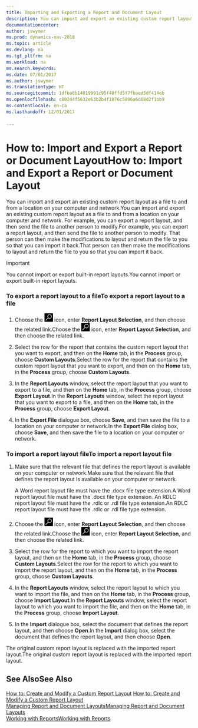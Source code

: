 ```yaml
---
title: Importing and Exporting a Report and Document Layout
description: You can import and export an existing custom report layout as a file to and from a location on your computer and network.
documentationcenter: 
author: jswymer
ms.prod: dynamics-nav-2018
ms.topic: article
ms.devlang: na
ms.tgt_pltfrm: na
ms.workload: na
ms.search.keywords: 
ms.date: 07/01/2017
ms.author: jswymer
ms.translationtype: HT
ms.sourcegitcommit: 1dfba8b14019991c95f40ffd5f7fbaed5df414eb
ms.openlocfilehash: c80244f5632e63b2b4f1076c5896a6d68d2f1bb9
ms.contentlocale: en-ca
ms.lasthandoff: 12/01/2017

---
```

# <a name="how-to-import-and-export-a-report-or-document-layout"></a><span data-ttu-id="964d5-103">How to: Import and Export a Report or Document Layout</span><span class="sxs-lookup"><span data-stu-id="964d5-103">How to: Import and Export a Report or Document Layout</span></span>
<span data-ttu-id="964d5-104">You can import and export an existing custom report layout as a file to and from a location on your computer and network.</span><span class="sxs-lookup"><span data-stu-id="964d5-104">You can import and export an existing custom report layout as a file to and from a location on your computer and network.</span></span> <span data-ttu-id="964d5-105">For example, you can export a report layout, and then send the file to another person to modify.</span><span class="sxs-lookup"><span data-stu-id="964d5-105">For example, you can export a report layout, and then send the file to another person to modify.</span></span> <span data-ttu-id="964d5-106">That person can then make the modifications to layout and return the file to you so that you can import it back.</span><span class="sxs-lookup"><span data-stu-id="964d5-106">That person can then make the modifications to layout and return the file to you so that you can import it back.</span></span>  
  
> [!IMPORTANT]  
>  <span data-ttu-id="964d5-107">You cannot import or export built-in report layouts.</span><span class="sxs-lookup"><span data-stu-id="964d5-107">You cannot import or export built-in report layouts.</span></span>  
  
### <a name="to-export-a-report-layout-to-a-file"></a><span data-ttu-id="964d5-108">To export a report layout to a file</span><span class="sxs-lookup"><span data-stu-id="964d5-108">To export a report layout to a file</span></span>  
  
1.  <span data-ttu-id="964d5-109">Choose the ![Search for Page or Report](media/ui-search/search_small.png "Search for Page or Report icon") icon, enter **Report Layout Selection**, and then choose the related link.</span><span class="sxs-lookup"><span data-stu-id="964d5-109">Choose the ![Search for Page or Report](media/ui-search/search_small.png "Search for Page or Report icon") icon, enter **Report Layout Selection**, and then choose the related link.</span></span>  
  
2.  <span data-ttu-id="964d5-110">Select the row for the report that contains the custom report layout that you want to export, and then on the **Home** tab, in the **Process** group, choose **Custom Layouts**.</span><span class="sxs-lookup"><span data-stu-id="964d5-110">Select the row for the report that contains the custom report layout that you want to export, and then on the **Home** tab, in the **Process** group, choose **Custom Layouts**.</span></span>  
  
3.  <span data-ttu-id="964d5-111">In the **Report Layouts** window, select the report layout that you want to export to a file, and then on the **Home** tab, in the **Process** group, choose **Export Layout**.</span><span class="sxs-lookup"><span data-stu-id="964d5-111">In the **Report Layouts** window, select the report layout that you want to export to a file, and then on the **Home** tab, in the **Process** group, choose **Export Layout**.</span></span>  
  
4.  <span data-ttu-id="964d5-112">In the **Export File** dialogue box, choose **Save**, and then save the file to a location on your computer or network.</span><span class="sxs-lookup"><span data-stu-id="964d5-112">In the **Export File** dialog box, choose **Save**, and then save the file to a location on your computer or network.</span></span>  
  
### <a name="to-import-a-report-layout-file"></a><span data-ttu-id="964d5-113">To import a report layout file</span><span class="sxs-lookup"><span data-stu-id="964d5-113">To import a report layout file</span></span>  
  
1.  <span data-ttu-id="964d5-114">Make sure that the relevant file that defines the report layout is available on your computer or network.</span><span class="sxs-lookup"><span data-stu-id="964d5-114">Make sure that the relevant file that defines the report layout is available on your computer or network.</span></span>  
  
     <span data-ttu-id="964d5-115">A Word report layout file must have the .docx file type extension.</span><span class="sxs-lookup"><span data-stu-id="964d5-115">A Word report layout file must have the .docx file type extension.</span></span> <span data-ttu-id="964d5-116">An RDLC report layout file must have the .rdlc or .rdl file type extension.</span><span class="sxs-lookup"><span data-stu-id="964d5-116">An RDLC report layout file must have the .rdlc or .rdl file type extension.</span></span>  
  
2.  <span data-ttu-id="964d5-117">Choose the ![Search for Page or Report](media/ui-search/search_small.png "Search for Page or Report icon") icon, enter **Report Layout Selection**, and then choose the related link.</span><span class="sxs-lookup"><span data-stu-id="964d5-117">Choose the ![Search for Page or Report](media/ui-search/search_small.png "Search for Page or Report icon") icon, enter **Report Layout Selection**, and then choose the related link.</span></span>  
  
3.  <span data-ttu-id="964d5-118">Select the row for the report to which you want to import the report layout, and then on the **Home** tab, in the **Process** group, choose **Custom Layouts**.</span><span class="sxs-lookup"><span data-stu-id="964d5-118">Select the row for the report to which you want to import the report layout, and then on the **Home** tab, in the **Process** group, choose **Custom Layouts**.</span></span>  
  
4.  <span data-ttu-id="964d5-119">In the **Report Layouts** window, select the report layout to which you want to import the file, and then on the **Home** tab, in the **Process** group, choose **Import Layout**.</span><span class="sxs-lookup"><span data-stu-id="964d5-119">In the **Report Layouts** window, select the report layout to which you want to import the file, and then on the **Home** tab, in the **Process** group, choose **Import Layout**.</span></span>  
  
5.  <span data-ttu-id="964d5-120">In the **Import** dialogue box, select the document that defines the report layout, and then choose **Open**.</span><span class="sxs-lookup"><span data-stu-id="964d5-120">In the **Import** dialog box, select the document that defines the report layout, and then choose **Open**.</span></span>  
  
 <span data-ttu-id="964d5-121">The original custom report layout is replaced with the imported report layout.</span><span class="sxs-lookup"><span data-stu-id="964d5-121">The original custom report layout is replaced with the imported report layout.</span></span>  
  
## <a name="see-also"></a><span data-ttu-id="964d5-122">See Also</span><span class="sxs-lookup"><span data-stu-id="964d5-122">See Also</span></span>  
 <span data-ttu-id="964d5-123">[How to: Create and Modify a Custom Report Layout](ui-how-create-custom-report-layout.md) </span><span class="sxs-lookup"><span data-stu-id="964d5-123">[How to: Create and Modify a Custom Report Layout](ui-how-create-custom-report-layout.md) </span></span>  
 [<span data-ttu-id="964d5-124">Managing Report and Document Layouts</span><span class="sxs-lookup"><span data-stu-id="964d5-124">Managing Report and Document Layouts</span></span>](ui-manage-report-layouts.md)  
 [<span data-ttu-id="964d5-125">Working with Reports</span><span class="sxs-lookup"><span data-stu-id="964d5-125">Working with Reports</span></span>](ui-work-report.md)    
